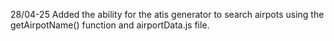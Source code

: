 28/04-25
Added the ability for the atis generator to search airpots using the getAirpotName() function and airportData.js file.